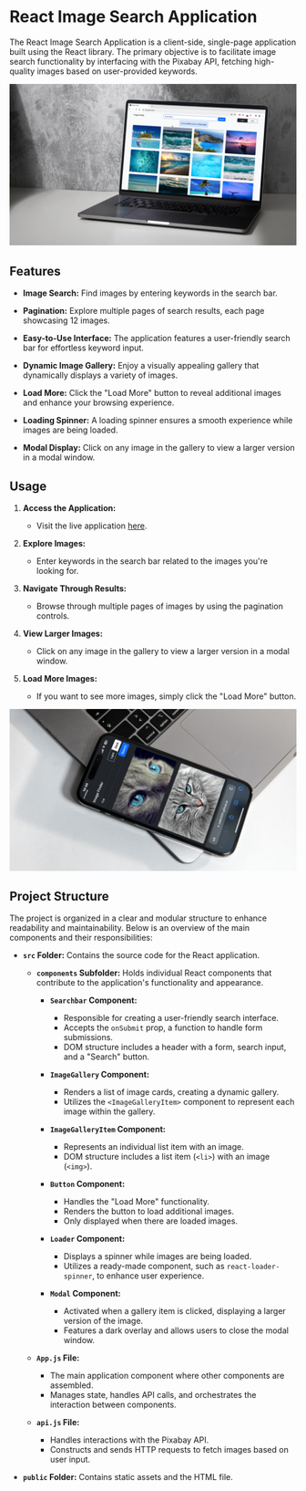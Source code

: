 # React Image Search Application

The React Image Search Application is a client-side, single-page application
built using the React library. The primary objective is to facilitate image
search functionality by interfacing with the Pixabay API, fetching high-quality
images based on user-provided keywords.

[![screenshot](https://github.com/Valik3201/goit-react-hw-03-image-finder/blob/main/assets/1.png)](https://github.com/Valik3201/goit-react-hw-03-image-finder/blob/main/assets/1.png)

## Features

- **Image Search:** Find images by entering keywords in the search bar.

- **Pagination:** Explore multiple pages of search results, each page showcasing
  12 images.

- **Easy-to-Use Interface:** The application features a user-friendly search bar
  for effortless keyword input.

- **Dynamic Image Gallery:** Enjoy a visually appealing gallery that dynamically
  displays a variety of images.

- **Load More:** Click the "Load More" button to reveal additional images and
  enhance your browsing experience.

- **Loading Spinner:** A loading spinner ensures a smooth experience while
  images are being loaded.

- **Modal Display:** Click on any image in the gallery to view a larger version
  in a modal window.

## Usage

1. **Access the Application:**

   - Visit the live application
     [here](https://valik3201.github.io/goit-react-hw-03-image-finder/).

2. **Explore Images:**

   - Enter keywords in the search bar related to the images you're looking for.

3. **Navigate Through Results:**

   - Browse through multiple pages of images by using the pagination controls.

4. **View Larger Images:**

   - Click on any image in the gallery to view a larger version in a modal
     window.

5. **Load More Images:**
   - If you want to see more images, simply click the "Load More" button.

[![screenshot](https://github.com/Valik3201/goit-react-hw-03-image-finder/blob/main/assets/2.png)](https://github.com/Valik3201/goit-react-hw-03-image-finder/blob/main/assets/2.png)

## Project Structure

The project is organized in a clear and modular structure to enhance readability
and maintainability. Below is an overview of the main components and their
responsibilities:

- **`src` Folder:** Contains the source code for the React application.

  - **`components` Subfolder:** Holds individual React components that
    contribute to the application's functionality and appearance.

    - **`Searchbar` Component:**

      - Responsible for creating a user-friendly search interface.
      - Accepts the `onSubmit` prop, a function to handle form submissions.
      - DOM structure includes a header with a form, search input, and a
        "Search" button.

    - **`ImageGallery` Component:**

      - Renders a list of image cards, creating a dynamic gallery.
      - Utilizes the `<ImageGalleryItem>` component to represent each image
        within the gallery.

    - **`ImageGalleryItem` Component:**

      - Represents an individual list item with an image.
      - DOM structure includes a list item (`<li>`) with an image (`<img>`).

    - **`Button` Component:**

      - Handles the "Load More" functionality.
      - Renders the button to load additional images.
      - Only displayed when there are loaded images.

    - **`Loader` Component:**

      - Displays a spinner while images are being loaded.
      - Utilizes a ready-made component, such as `react-loader-spinner`, to
        enhance user experience.

    - **`Modal` Component:**
      - Activated when a gallery item is clicked, displaying a larger version of
        the image.
      - Features a dark overlay and allows users to close the modal window.

  - **`App.js` File:**

    - The main application component where other components are assembled.
    - Manages state, handles API calls, and orchestrates the interaction between
      components.

  - **`api.js` File:**
    - Handles interactions with the Pixabay API.
    - Constructs and sends HTTP requests to fetch images based on user input.

- **`public` Folder:** Contains static assets and the HTML file.
